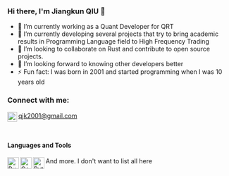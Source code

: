 ### Hi there, I'm Jiangkun QIU 👋

- 🔭 I’m currently working as a Quant Developer for QRT
- 🌱 I’m currently developing several projects that try to bring academic results in Programming Language field to High Frequency Trading
- 👯 I’m looking to collaborate on Rust and contribute to open source projects.
- 🤔 I’m looking forward to knowing other developers better
- ⚡ Fun fact: I was born in 2001 and started programming when I was 10 years old

### Connect with me:

[<img align="left" alt="Jiangkun QIU | LinkedIn" width="22px" src="https://cdn.jsdelivr.net/npm/simple-icons@v3/icons/linkedin.svg" />](https://www.linkedin.com/in/jiangkun-qiu-181486176/)

qjk2001@gmail.com

<br/>

#### Languages and Tools

<img align="left" alt="Rust" width="26px" src="https://www.rust-lang.org/static/images/rust-logo-blk.svg"/>
<img align="left" alt="C++" width="26px" src="https://isocpp.org/assets/images/cpp_logo.png" />
<img align="left" alt="Python" width="26px" src="https://www.python.org/static/img/python-logo@2x.png" />

And more. I don't want to list all here

